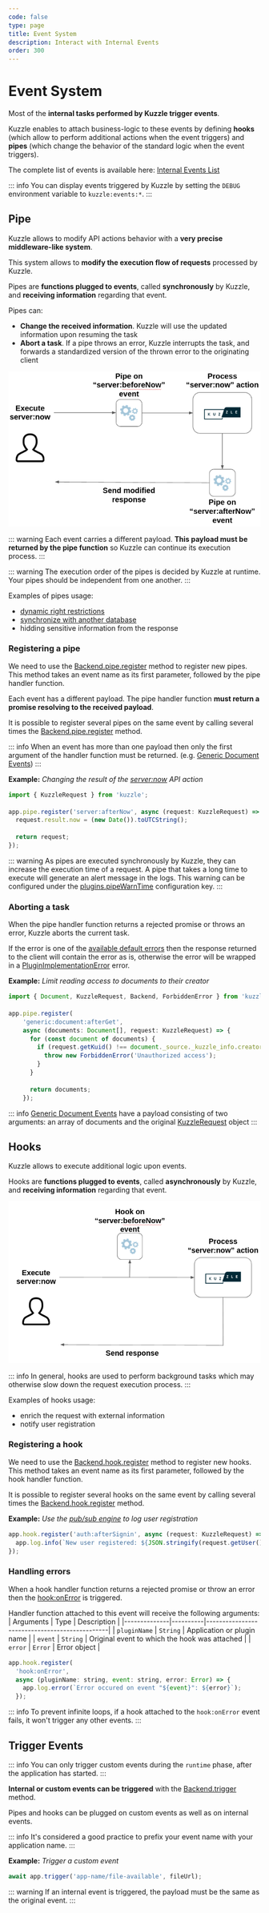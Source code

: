 ```yaml
---
code: false
type: page
title: Event System
description: Interact with Internal Events
order: 300
---
```


# Event System

Most of the **internal tasks performed by Kuzzle trigger events**.

Kuzzle enables to attach business-logic to these events by defining **hooks** (which allow to perform additional actions when the event triggers) and **pipes** (which change the behavior of the standard logic when the event triggers).

The complete list of events is available here: [Internal Events List](/core/2/framework/events)

::: info
You can display events triggered by Kuzzle by setting the `DEBUG` environment variable to `kuzzle:events:*`.
:::

## Pipe

<!-- Duplicate with guides/getting-started/customize-api-behavior -->

Kuzzle allows to modify API actions behavior with a **very precise middleware-like system**.

This system allows to **modify the execution flow of requests** processed by Kuzzle.

Pipes are **functions plugged to events**, called **synchronously** by Kuzzle, and **receiving information** regarding that event.

Pipes can:
  - **Change the received information**. Kuzzle will use the updated information upon resuming the task
  - **Abort a task**. If a pipe throws an error, Kuzzle interrupts the task, and forwards a standardized version of the thrown error to the originating client

![pipe workflow](./pipes-workflow.png)

::: warning
Each event carries a different payload. **This payload must be returned by the pipe function** so Kuzzle can continue its execution process.
:::

::: warning
The execution order of the pipes is decided by Kuzzle at runtime. Your pipes should be independent from one another.
:::

Examples of pipes usage:
 - [dynamic right restrictions](https://github.com/kuzzleio/kuzzle-plugin-sample-custom-policies)
 - [synchronize with another database](https://github.com/kuzzleio/kuzzle-how-to/tree/master/replicate-to-sql-with-generic-events)
 - hidding sensitive information from the response


### Registering a pipe

<!-- Duplicate with guides/getting-started/customize-api-behavior -->

We need to use the [Backend.pipe.register](/core/2/framework/classes/backend-pipe/register) method to register new pipes. This method takes an event name as its first parameter, followed by the pipe handler function.

Each event has a different payload.
The pipe handler function **must return a promise resolving to the received payload**.

It is possible to register several pipes on the same event by calling several times the [Backend.pipe.register](/core/2/framework/classes/backend-pipe/register) method.

::: info
When an event has more than one payload then only the first argument of the handler function must be returned. (e.g. [Generic Document Events](/core/2/framework/events/generic-document))
:::

**Example:** _Changing the result of the [server:now](/core/2/api/controllers/server/now) API action_

```js
import { KuzzleRequest } from 'kuzzle';

app.pipe.register('server:afterNow', async (request: KuzzleRequest) => {
  request.result.now = (new Date()).toUTCString();

  return request;
});
```

::: warning
As pipes are executed synchronously by Kuzzle, they can increase the execution time of a request.
A pipe that takes a long time to execute will generate an alert message in the logs.
This warning can be configured under the [plugins.pipeWarnTime](/core/2/guides/advanced/configuration) configuration key.
:::

### Aborting a task

When the pipe handler function returns a rejected promise or throws an error, Kuzzle aborts the current task.

If the error is one of the [available default errors](/core/2/api/errors/types) then the response returned to the client will contain the error as is, otherwise the error will be wrapped in a [PluginImplementationError](/core/2/api/errors/types#plugin-implementation-error) error.

**Example:** _Limit reading access to documents to their creator_
```js
import { Document, KuzzleRequest, Backend, ForbiddenError } from 'kuzzle';

app.pipe.register(
    'generic:document:afterGet',
    async (documents: Document[], request: KuzzleRequest) => {
      for (const document of documents) {
        if (request.getKuid() !== document._source._kuzzle_info.creator) {
          throw new ForbiddenError('Unauthorized access');
        }
      }

      return documents;
    });
```

::: info
[Generic Document Events](/core/2/framework/events/generic-document) have a payload consisting of two arguments: an array of documents and the original [KuzzleRequest](/core/2/framework/classes/kuzzle-request) object
:::

## Hooks

Kuzzle allows to execute additional logic upon events.

Hooks are **functions plugged to events**, called **asynchronously** by Kuzzle, and **receiving information** regarding that event.

![hook workflow](./hooks-workflow.png)

::: info
In general, hooks are used to perform background tasks which may otherwise slow down the request execution process.
:::

Examples of hooks usage:
 - enrich the request with external information
 - notify user registration

### Registering a hook

We need to use the [Backend.hook.register](/core/2/framework/classes/backend-hook/register) method to register new hooks.   This method takes an event name as its first parameter, followed by the hook handler function.

It is possible to register several hooks on the same event by calling several times the [Backend.hook.register](/core/2/framework/classes/backend-hook/register) method.

**Example:** _Use the [pub/sub engine](/core/2/main-concepts/5-realtime-engine#pub-sub) to log user registration_

```js
app.hook.register('auth:afterSignin', async (request: KuzzleRequest) => {
  app.log.info(`New user registered: ${JSON.stringify(request.getUser())}`);
});
```

### Handling errors

When a hook handler function returns a rejected promise or throw an error then the [hook:onError](/core/2/framework/events/hook) is triggered.

Handler function attached to this event will receive the following arguments:
| Arguments    | Type     | Description                                   |
|--------------|----------|-----------------------------------------------|
| `pluginName` | `String` | Application or plugin name                    |
| `event`      | `String` | Original event to which the hook was attached |
| `error`      | `Error`  | Error object                                  |

```js
app.hook.register(
  'hook:onError',
  async (pluginName: string, event: string, error: Error) => {
    app.log.error(`Error occured on event "${event}": ${error}`);
  });
```

::: info
To prevent infinite loops, if a hook attached to the `hook:onError` event fails, it won't trigger any other events.
:::

## Trigger Events

::: info
You can only trigger custom events during the `runtime` phase, after the application has started.
:::

**Internal or custom events can be triggered** with the [Backend.trigger](/core/2/framework/classes/backend/trigger) method.

Pipes and hooks can be plugged on custom events as well as on internal events.

::: info
It's considered a good practice to prefix your event name with your application name.
:::

**Example:** _Trigger a custom event_

```js
await app.trigger('app-name/file-available', fileUrl);
```

::: warning
If an internal event is triggered, the payload must be the same as the original event.
:::
